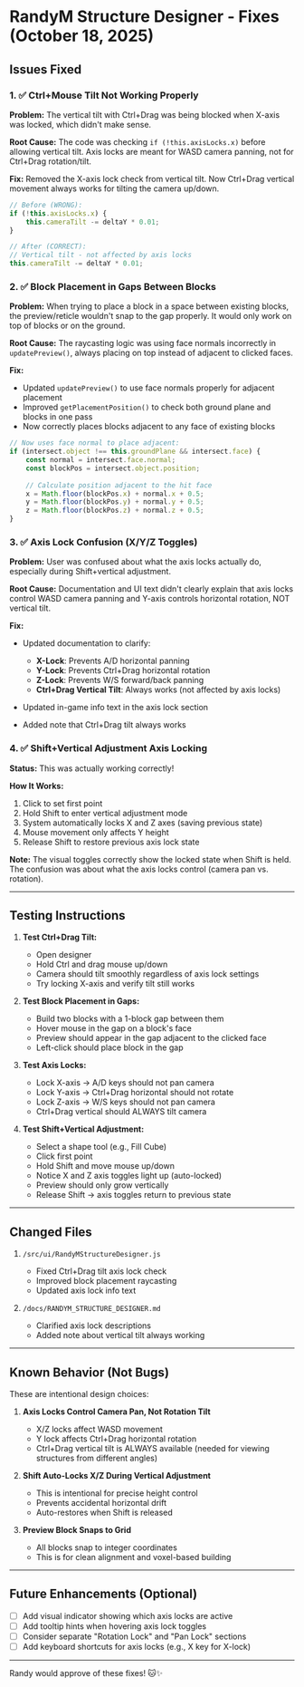 # RandyM Structure Designer - Fixes (October 18, 2025)

## Issues Fixed

### 1. ✅ Ctrl+Mouse Tilt Not Working Properly

**Problem:** The vertical tilt with Ctrl+Drag was being blocked when X-axis was locked, which didn't make sense.

**Root Cause:** The code was checking `if (!this.axisLocks.x)` before allowing vertical tilt. Axis locks are meant for WASD camera panning, not for Ctrl+Drag rotation/tilt.

**Fix:** Removed the X-axis lock check from vertical tilt. Now Ctrl+Drag vertical movement always works for tilting the camera up/down.

```javascript
// Before (WRONG):
if (!this.axisLocks.x) {
    this.cameraTilt -= deltaY * 0.01;
}

// After (CORRECT):
// Vertical tilt - not affected by axis locks
this.cameraTilt -= deltaY * 0.01;
```

### 2. ✅ Block Placement in Gaps Between Blocks

**Problem:** When trying to place a block in a space between existing blocks, the preview/reticle wouldn't snap to the gap properly. It would only work on top of blocks or on the ground.

**Root Cause:** The raycasting logic was using face normals incorrectly in `updatePreview()`, always placing on top instead of adjacent to clicked faces.

**Fix:** 
- Updated `updatePreview()` to use face normals properly for adjacent placement
- Improved `getPlacementPosition()` to check both ground plane and blocks in one pass
- Now correctly places blocks adjacent to any face of existing blocks

```javascript
// Now uses face normal to place adjacent:
if (intersect.object !== this.groundPlane && intersect.face) {
    const normal = intersect.face.normal;
    const blockPos = intersect.object.position;
    
    // Calculate position adjacent to the hit face
    x = Math.floor(blockPos.x) + normal.x + 0.5;
    y = Math.floor(blockPos.y) + normal.y + 0.5;
    z = Math.floor(blockPos.z) + normal.z + 0.5;
}
```

### 3. ✅ Axis Lock Confusion (X/Y/Z Toggles)

**Problem:** User was confused about what the axis locks actually do, especially during Shift+vertical adjustment.

**Root Cause:** Documentation and UI text didn't clearly explain that axis locks control WASD camera panning and Y-axis controls horizontal rotation, NOT vertical tilt.

**Fix:**
- Updated documentation to clarify:
  - **X-Lock**: Prevents A/D horizontal panning
  - **Y-Lock**: Prevents Ctrl+Drag horizontal rotation
  - **Z-Lock**: Prevents W/S forward/back panning
  - **Ctrl+Drag Vertical Tilt**: Always works (not affected by axis locks)
  
- Updated in-game info text in the axis lock section
- Added note that Ctrl+Drag tilt always works

### 4. ✅ Shift+Vertical Adjustment Axis Locking

**Status:** This was actually working correctly!

**How It Works:**
1. Click to set first point
2. Hold Shift to enter vertical adjustment mode
3. System automatically locks X and Z axes (saving previous state)
4. Mouse movement only affects Y height
5. Release Shift to restore previous axis lock state

**Note:** The visual toggles correctly show the locked state when Shift is held. The confusion was about what the axis locks control (camera pan vs. rotation).

---

## Testing Instructions

1. **Test Ctrl+Drag Tilt:**
   - Open designer
   - Hold Ctrl and drag mouse up/down
   - Camera should tilt smoothly regardless of axis lock settings
   - Try locking X-axis and verify tilt still works

2. **Test Block Placement in Gaps:**
   - Build two blocks with a 1-block gap between them
   - Hover mouse in the gap on a block's face
   - Preview should appear in the gap adjacent to the clicked face
   - Left-click should place block in the gap

3. **Test Axis Locks:**
   - Lock X-axis → A/D keys should not pan camera
   - Lock Y-axis → Ctrl+Drag horizontal should not rotate
   - Lock Z-axis → W/S keys should not pan camera
   - Ctrl+Drag vertical should ALWAYS tilt camera

4. **Test Shift+Vertical Adjustment:**
   - Select a shape tool (e.g., Fill Cube)
   - Click first point
   - Hold Shift and move mouse up/down
   - Notice X and Z axis toggles light up (auto-locked)
   - Preview should only grow vertically
   - Release Shift → axis toggles return to previous state

---

## Changed Files

1. `/src/ui/RandyMStructureDesigner.js`
   - Fixed Ctrl+Drag tilt axis lock check
   - Improved block placement raycasting
   - Updated axis lock info text

2. `/docs/RANDYM_STRUCTURE_DESIGNER.md`
   - Clarified axis lock descriptions
   - Added note about vertical tilt always working

---

## Known Behavior (Not Bugs)

These are intentional design choices:

1. **Axis Locks Control Camera Pan, Not Rotation Tilt**
   - X/Z locks affect WASD movement
   - Y lock affects Ctrl+Drag horizontal rotation
   - Ctrl+Drag vertical tilt is ALWAYS available (needed for viewing structures from different angles)

2. **Shift Auto-Locks X/Z During Vertical Adjustment**
   - This is intentional for precise height control
   - Prevents accidental horizontal drift
   - Auto-restores when Shift is released

3. **Preview Block Snaps to Grid**
   - All blocks snap to integer coordinates
   - This is for clean alignment and voxel-based building

---

## Future Enhancements (Optional)

- [ ] Add visual indicator showing which axis locks are active
- [ ] Add tooltip hints when hovering axis lock toggles
- [ ] Consider separate "Rotation Lock" and "Pan Lock" sections
- [ ] Add keyboard shortcuts for axis locks (e.g., X key for X-lock)

---

Randy would approve of these fixes! 🐱✨
